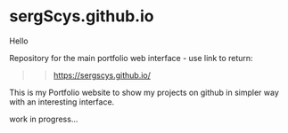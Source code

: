 # sergScys.github.io
Hello

Repository for the main portfolio web interface - use link to return:

>> https://sergscys.github.io/

This is my Portfolio website to show my projects on github in simpler way with an interesting interface.

work in progress...
